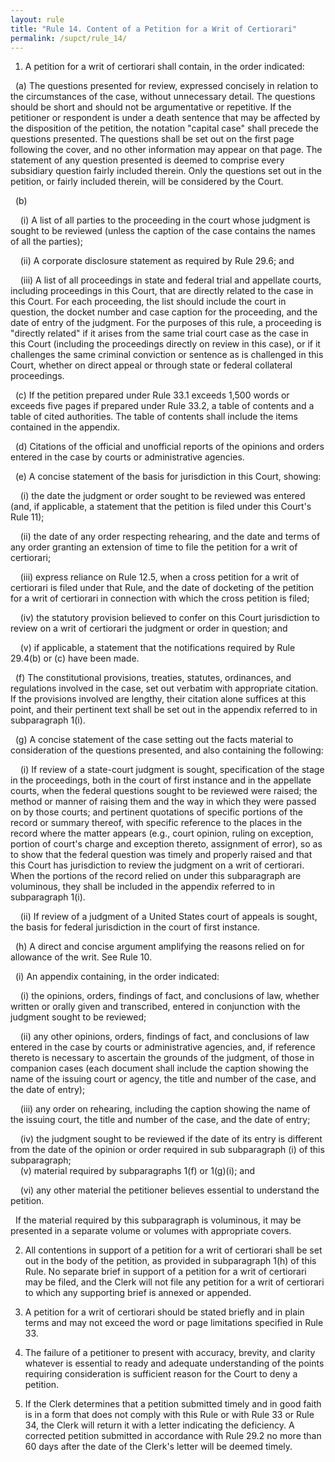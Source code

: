 ```yaml
---
layout: rule
title: "Rule 14. Content of a Petition for a Writ of Certiorari"
permalink: /supct/rule_14/
---
```


1. A petition for a writ of certiorari shall contain, in the order indicated:

&nbsp;&nbsp;(a) The questions presented for review, expressed concisely in relation to the circumstances of the case, without unnecessary detail. The questions should be short and should not be argumentative or repetitive. If the petitioner or respondent is under a death sentence that may be affected by the disposition of the petition, the notation "capital case" shall precede the questions presented. The questions shall be set out on the first page following the cover, and no other information may appear on that page. The statement of any question presented is deemed to comprise every subsidiary question fairly included therein. Only the questions set out in the petition, or fairly included therein, will be considered by the Court.

&nbsp;&nbsp;(b)  

&nbsp;&nbsp;&nbsp;&nbsp;(i) A list of all parties to the proceeding in the court whose judgment is sought to be reviewed (unless the caption of the case contains the names of all the parties);  

&nbsp;&nbsp;&nbsp;&nbsp;(ii) A corporate disclosure statement as required by Rule 29.6; and  

&nbsp;&nbsp;&nbsp;&nbsp;(iii) A list of all proceedings in state and federal trial and appellate courts, including proceedings in this Court, that are directly related to the case in this Court. For each proceeding, the list should include the court in question, the docket number and case caption for the proceeding, and the date of entry of the judgment. For the purposes of this rule, a proceeding is "directly related" if it arises from the same trial court case as the case in this Court (including the proceedings directly on review in this case), or if it challenges the same criminal conviction or sentence as is challenged in this Court, whether on direct appeal or through state or federal collateral proceedings.

&nbsp;&nbsp;(c) If the petition prepared under Rule 33.1 exceeds 1,500 words or exceeds five pages if prepared under Rule 33.2, a table of contents and a table of cited authorities. The table of contents shall include the items contained in the appendix.

&nbsp;&nbsp;(d) Citations of the official and unofficial reports of the opinions and orders entered in the case by courts or administrative agencies.

&nbsp;&nbsp;(e) A concise statement of the basis for jurisdiction in this Court, showing:  

&nbsp;&nbsp;&nbsp;&nbsp;(i) the date the judgment or order sought to be reviewed was entered (and, if applicable, a statement that the petition is filed under this Court's Rule 11);  

&nbsp;&nbsp;&nbsp;&nbsp;(ii) the date of any order respecting rehearing, and the date and terms of any order granting an extension of time to file the petition for a writ of certiorari;  

&nbsp;&nbsp;&nbsp;&nbsp;(iii) express reliance on Rule 12.5, when a cross petition for a writ of certiorari is filed under that Rule, and the date of docketing of the petition for a writ of certiorari in connection with which the cross petition is filed;  

&nbsp;&nbsp;&nbsp;&nbsp;(iv) the statutory provision believed to confer on this Court jurisdiction to review on a writ of certiorari the judgment or order in question; and  

&nbsp;&nbsp;&nbsp;&nbsp;(v) if applicable, a statement that the notifications required by Rule 29.4(b) or (c) have been made.

&nbsp;&nbsp;(f) The constitutional provisions, treaties, statutes, ordinances, and regulations involved in the case, set out verbatim with appropriate citation. If the provisions involved are lengthy, their citation alone suffices at this point, and their pertinent text shall be set out in the appendix referred to in subparagraph 1(i).

&nbsp;&nbsp;(g) A concise statement of the case setting out the facts material to consideration of the questions presented, and also containing the following:  

&nbsp;&nbsp;&nbsp;&nbsp;(i) If review of a state-court judgment is sought, specification of the stage in the proceedings, both in the court of first instance and in the appellate courts, when the federal questions sought to be reviewed were raised; the method or manner of raising them and the way in which they were passed on by those courts; and pertinent quotations of specific portions of the record or summary thereof, with specific reference to the places in the record where the matter appears (e.g., court opinion, ruling on exception, portion of court's charge and exception thereto, assignment of error), so as to show that the federal question was timely and properly raised and that this Court has jurisdiction to review the judgment on a writ of certiorari. When the portions of the record relied on under this subparagraph are voluminous, they shall be included in the appendix referred to in subparagraph 1(i).  

&nbsp;&nbsp;&nbsp;&nbsp;(ii) If review of a judgment of a United States court of appeals is sought, the basis for federal jurisdiction in the court of first instance.

&nbsp;&nbsp;(h) A direct and concise argument amplifying the reasons relied on for allowance of the writ. See Rule 10.

&nbsp;&nbsp;(i) An appendix containing, in the order indicated:

&nbsp;&nbsp;&nbsp;&nbsp;(i) the opinions, orders, findings of fact, and conclusions of law, whether written or orally given and transcribed, entered in conjunction with the judgment sought to be reviewed;  

&nbsp;&nbsp;&nbsp;&nbsp;(ii) any other opinions, orders, findings of fact, and conclusions of law entered in the case by courts or administrative agencies, and, if reference thereto is necessary to ascertain the grounds of the judgment, of those in companion cases (each document shall include the caption showing the name of the issuing court or agency, the title and number of the case, and the date of entry);  

&nbsp;&nbsp;&nbsp;&nbsp;(iii) any order on rehearing, including the caption showing the name of the issuing court, the title and number of the case, and the date of entry;  

&nbsp;&nbsp;&nbsp;&nbsp;(iv) the judgment sought to be reviewed if the date of its entry is different from the date of the opinion or order required in sub subparagraph (i) of this subparagraph;  
&nbsp;&nbsp;&nbsp;&nbsp;(v) material required by subparagraphs 1(f) or 1(g)(i); and  

&nbsp;&nbsp;&nbsp;&nbsp;(vi) any other material the petitioner believes essential to understand the petition.

&nbsp;&nbsp;If the material required by this subparagraph is voluminous, it may be presented in a separate volume or volumes with appropriate covers.

2. All contentions in support of a petition for a writ of certiorari shall be set out in the body of the petition, as provided in subparagraph 1(h) of this Rule. No separate brief in support of a petition for a writ of certiorari may be filed, and the Clerk will not file any petition for a writ of certiorari to which any supporting brief is annexed or appended.

3. A petition for a writ of certiorari should be stated briefly and in plain terms and may not exceed the word or page limitations specified in Rule 33.

4. The failure of a petitioner to present with accuracy, brevity, and clarity whatever is essential to ready and adequate understanding of the points requiring consideration is sufficient reason for the Court to deny a petition.

5. If the Clerk determines that a petition submitted timely and in good faith is in a form that does not comply with this Rule or with Rule 33 or Rule 34, the Clerk will return it with a letter indicating the deficiency. A corrected petition submitted in accordance with Rule 29.2 no more than 60 days after the date of the Clerk's letter will be deemed timely.
